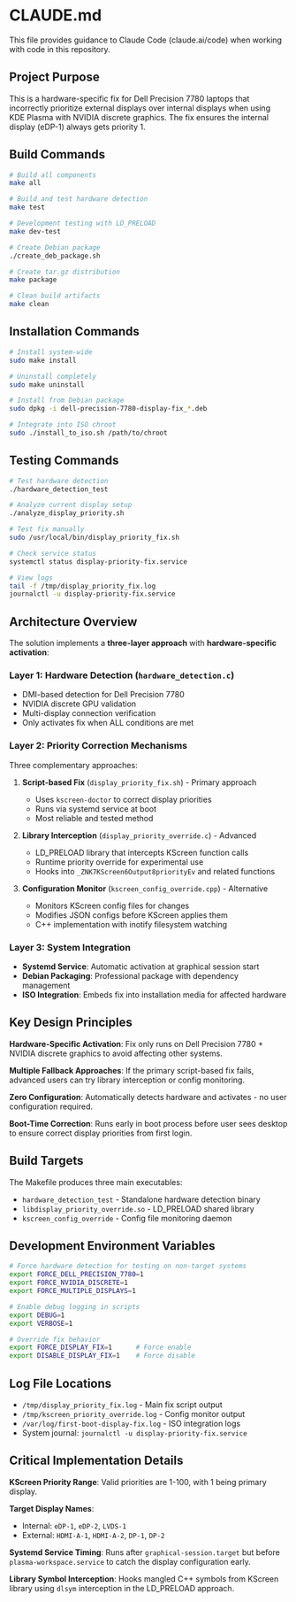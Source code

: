 # CLAUDE.md

This file provides guidance to Claude Code (claude.ai/code) when working with code in this repository.

## Project Purpose

This is a hardware-specific fix for Dell Precision 7780 laptops that incorrectly prioritize external displays over internal displays when using KDE Plasma with NVIDIA discrete graphics. The fix ensures the internal display (eDP-1) always gets priority 1.

## Build Commands

```bash
# Build all components
make all

# Build and test hardware detection
make test

# Development testing with LD_PRELOAD
make dev-test

# Create Debian package
./create_deb_package.sh

# Create tar.gz distribution
make package

# Clean build artifacts
make clean
```

## Installation Commands

```bash
# Install system-wide
sudo make install

# Uninstall completely
sudo make uninstall

# Install from Debian package
sudo dpkg -i dell-precision-7780-display-fix_*.deb

# Integrate into ISO chroot
sudo ./install_to_iso.sh /path/to/chroot
```

## Testing Commands

```bash
# Test hardware detection
./hardware_detection_test

# Analyze current display setup
./analyze_display_priority.sh

# Test fix manually
sudo /usr/local/bin/display_priority_fix.sh

# Check service status
systemctl status display-priority-fix.service

# View logs
tail -f /tmp/display_priority_fix.log
journalctl -u display-priority-fix.service
```

## Architecture Overview

The solution implements a **three-layer approach** with **hardware-specific activation**:

### Layer 1: Hardware Detection (`hardware_detection.c`)
- DMI-based detection for Dell Precision 7780
- NVIDIA discrete GPU validation  
- Multi-display connection verification
- Only activates fix when ALL conditions are met

### Layer 2: Priority Correction Mechanisms
Three complementary approaches:

1. **Script-based Fix** (`display_priority_fix.sh`) - Primary approach
   - Uses `kscreen-doctor` to correct display priorities
   - Runs via systemd service at boot
   - Most reliable and tested method

2. **Library Interception** (`display_priority_override.c`) - Advanced
   - LD_PRELOAD library that intercepts KScreen function calls
   - Runtime priority override for experimental use
   - Hooks into `_ZNK7KScreen6Output8priorityEv` and related functions

3. **Configuration Monitor** (`kscreen_config_override.cpp`) - Alternative  
   - Monitors KScreen config files for changes
   - Modifies JSON configs before KScreen applies them
   - C++ implementation with inotify filesystem watching

### Layer 3: System Integration
- **Systemd Service**: Automatic activation at graphical session start
- **Debian Packaging**: Professional package with dependency management
- **ISO Integration**: Embeds fix into installation media for affected hardware

## Key Design Principles

**Hardware-Specific Activation**: Fix only runs on Dell Precision 7780 + NVIDIA discrete graphics to avoid affecting other systems.

**Multiple Fallback Approaches**: If the primary script-based fix fails, advanced users can try library interception or config monitoring.

**Zero Configuration**: Automatically detects hardware and activates - no user configuration required.

**Boot-Time Correction**: Runs early in boot process before user sees desktop to ensure correct display priorities from first login.

## Build Targets

The Makefile produces three main executables:
- `hardware_detection_test` - Standalone hardware detection binary
- `libdisplay_priority_override.so` - LD_PRELOAD shared library
- `kscreen_config_override` - Config file monitoring daemon

## Development Environment Variables

```bash
# Force hardware detection for testing on non-target systems
export FORCE_DELL_PRECISION_7780=1
export FORCE_NVIDIA_DISCRETE=1  
export FORCE_MULTIPLE_DISPLAYS=1

# Enable debug logging in scripts
export DEBUG=1
export VERBOSE=1

# Override fix behavior
export FORCE_DISPLAY_FIX=1      # Force enable
export DISABLE_DISPLAY_FIX=1    # Force disable
```

## Log File Locations

- `/tmp/display_priority_fix.log` - Main fix script output
- `/tmp/kscreen_priority_override.log` - Config monitor output  
- `/var/log/first-boot-display-fix.log` - ISO integration logs
- System journal: `journalctl -u display-priority-fix.service`

## Critical Implementation Details

**KScreen Priority Range**: Valid priorities are 1-100, with 1 being primary display.

**Target Display Names**: 
- Internal: `eDP-1`, `eDP-2`, `LVDS-1`
- External: `HDMI-A-1`, `HDMI-A-2`, `DP-1`, `DP-2`

**Systemd Service Timing**: Runs after `graphical-session.target` but before `plasma-workspace.service` to catch the display configuration early.

**Library Symbol Interception**: Hooks mangled C++ symbols from KScreen library using `dlsym` interception in the LD_PRELOAD approach.